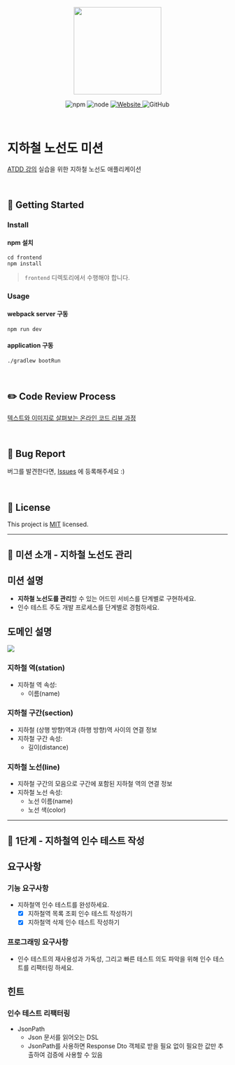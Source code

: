 <p align="center">
    <img width="200px;" src="https://raw.githubusercontent.com/woowacourse/atdd-subway-admin-frontend/master/images/main_logo.png"/>
</p>
<p align="center">
  <img alt="npm" src="https://img.shields.io/badge/npm-6.14.15-blue">
  <img alt="node" src="https://img.shields.io/badge/node-14.18.2-blue">
  <a href="https://edu.nextstep.camp/c/R89PYi5H" alt="nextstep atdd">
    <img alt="Website" src="https://img.shields.io/website?url=https%3A%2F%2Fedu.nextstep.camp%2Fc%2FR89PYi5H">
  </a>
  <img alt="GitHub" src="https://img.shields.io/github/license/next-step/atdd-subway-admin">
</p>

<br>

# 지하철 노선도 미션
[ATDD 강의](https://edu.nextstep.camp/c/R89PYi5H) 실습을 위한 지하철 노선도 애플리케이션

<br>

## 🚀 Getting Started

### Install
#### npm 설치
```
cd frontend
npm install
```
> `frontend` 디렉토리에서 수행해야 합니다.

### Usage
#### webpack server 구동
```
npm run dev
```
#### application 구동
```
./gradlew bootRun
```
<br>

## ✏️ Code Review Process
[텍스트와 이미지로 살펴보는 온라인 코드 리뷰 과정](https://github.com/next-step/nextstep-docs/tree/master/codereview)

<br>

## 🐞 Bug Report

버그를 발견한다면, [Issues](https://github.com/next-step/atdd-subway-admin/issues) 에 등록해주세요 :)

<br>

## 📝 License

This project is [MIT](https://github.com/next-step/atdd-subway-admin/blob/master/LICENSE.md) licensed.

---

## 🚀 미션 소개 - 지하철 노선도 관리
## 미션 설명
+ **지하철 노선도를 관리**할 수 있는 어드민 서비스를 단계별로 구현하세요.
+ 인수 테스트 주도 개발 프로세스를 단계별로 경험하세요.

## 도메인 설명
<img src="https://nextstep-storage.s3.ap-northeast-2.amazonaws.com/155885260e20466497cbf3f344cf7a5d">

### 지하철 역(station)
+ 지하철 역 속성:
  + 이름(name)

### 지하철 구간(section)
+ 지하철 (상행 방향)역과 (하행 방향)역 사이의 연결 정보
+ 지하철 구간 속성:
  + 길이(distance)

### 지하철 노선(line)
+ 지하철 구간의 모음으로 구간에 포함된 지하철 역의 연결 정보
+ 지하철 노선 속성:
  + 노선 이름(name)
  + 노선 색(color)

---

## 🚀 1단계 - 지하철역 인수 테스트 작성
## 요구사항
### 기능 요구사항
+ 지하철역 인수 테스트를 완성하세요.
  + [x] 지하철역 목록 조회 인수 테스트 작성하기
  + [x] 지하철역 삭제 인수 테스트 작성하기

### 프로그래밍 요구사항
+ 인수 테스트의 재사용성과 가독성, 그리고 빠른 테스트 의도 파악을 위해 인수 테스트를 리팩터링 하세요.
  
## 힌트
### 인수 테스트 리팩터링
+ JsonPath
  + Json 문서를 읽어오는 DSL
  + JsonPath를 사용하면 Response Dto 객체로 받을 필요 없이 필요한 값만 추출하여 검증에 사용할 수 있음
